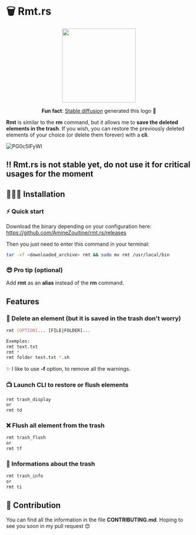 # 🗑️ Rmt.rs

<p align="center">
    <img width="200" src="https://user-images.githubusercontent.com/53370597/195205359-21b93716-f78d-4200-9102-ce6145750303.png">
</p>
<p align="center"> <b>Fun fact</b>: <a href="https://stability.ai/blog/stable-diffusion-public-release">Stable diffusion</a> generated this logo 🎨</p>


**Rmt** is similar to the **rm** command, but it allows me to **save the deleted elements in the trash**. If you wish, you can restore the previously deleted elements of your choice (or delete them forever) with a **cli**.


![PG0c5IFyWI](https://user-images.githubusercontent.com/53370597/195192037-c5c557b2-e8bb-42c7-beb6-9dbf03f9ff71.gif)

## ‼️ Rmt.rs is not stable yet, do not use it for critical usages for the moment

## 👨🏽‍💻 Installation



### ⚡️ Quick start

Download the binary depending on your configuration here: https://github.com/AmineZouitine/rmt.rs/releases

Then you just need to enter this command in your terminal:
```sh
tar -xf <downloaded_archive> rmt && sudo mv rmt /usr/local/bin
````

### 😎 Pro tip (optional)

Add **rmt** as an **alias** instead of the **rm** command.
## Features

### 🚮 Delete an element (but it is saved in the trash don't worry)

```sh
rmt [OPTION]... [FILE|FOLDER]...

Exemples: 
rmt text.txt
rmt *
rmt folder test.txt *.sh
```
✨ I like to use **-f** option, to remove all the warnings.

### 📺 Launch CLI to restore or flush elements

```sh
rmt trash_display
or
rmt td
```

### ❌ Flush all element from the trash
```sh
rmt trash_flush
or
rmt tf
```

### 🔎 Informations about the trash

```sh
rmt trash_info
or
rmt ti
```

## 🫵 Contribution

You can find all the information in the file **CONTRIBUTING.md**. Hoping to see you soon in my pull request 😊
